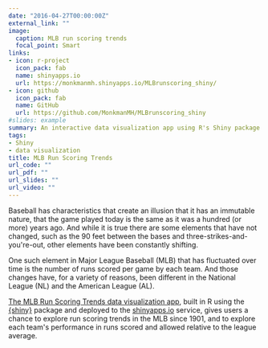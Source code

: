 ```yaml
---
date: "2016-04-27T00:00:00Z"
external_link: ""
image:
  caption: MLB run scoring trends
  focal_point: Smart
links:
- icon: r-project
  icon_pack: fab
  name: shinyapps.io
  url: https://monkmanmh.shinyapps.io/MLBrunscoring_shiny/
- icon: github
  icon_pack: fab
  name: GitHub
  url: https://github.com/MonkmanMH/MLBrunscoring_shiny
#slides: example
summary: An interactive data visualization app using R's Shiny package.
tags:
- Shiny
- data visualization
title: MLB Run Scoring Trends
url_code: ""
url_pdf: ""
url_slides: ""
url_video: ""
---
```


Baseball has characteristics that create an illusion that it has an immutable nature, that the game played today is the same as it was a hundred (or more) years ago. And while it is true there are some elements that have not changed, such as the 90 feet between the bases and three-strikes-and-you're-out, other elements have been constantly shifting.

One such element in Major League Baseball (MLB) that has fluctuated over time is the number of runs scored per game by each team. And those changes have, for a variety of reasons, been different in the National League (NL) and the American League (AL).

[The MLB Run Scoring Trends data visualization app](https://monkmanmh.shinyapps.io/MLBrunscoring_shiny/), built in R using the [{shiny}](https://shiny.rstudio.com/) package and deployed to the [shinyapps.io](https://www.shinyapps.io/) service, gives users a chance to explore run scoring trends in the MLB since 1901, and to explore each team's performance in runs scored and allowed relative to the league average.


